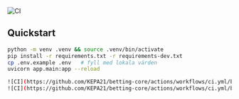 ![CI](https://github.com/KEPA21/betting-core/actions/workflows/ci.yml/badge.svg)

## Quickstart

```bash
python -m venv .venv && source .venv/bin/activate
pip install -r requirements.txt -r requirements-dev.txt
cp .env.example .env   # fyll med lokala värden
uvicorn app.main:app --reload

![CI](https://github.com/KEPA21/betting-core/actions/workflows/ci.yml/badge.svg?branch=main)
![CI](https://github.com/KEPA21/betting-core/actions/workflows/ci.yml/badge.svg)
